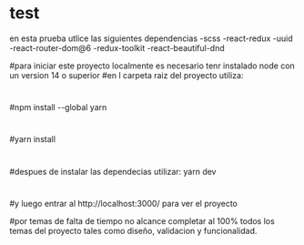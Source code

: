 # test
en esta prueba utlice las siguientes dependencias 
-scss
-react-redux
-uuid
-react-router-dom@6
-redux-toolkit
-react-beautiful-dnd


#para iniciar este proyecto localmente es necesario tenr instalado node con un version 14 o superior 
#en l carpeta raiz del proyecto utiliza:
#
#npm install --global yarn
#
#yarn install
#
#despues de instalar las dependecias utilizar: yarn dev 
#
#y luego entrar al http://localhost:3000/ para ver el proyecto 

#por temas de falta de  tiempo no alcance completar  al 100% todos los temas del proyecto tales como diseño, validacion y funcionalidad.

